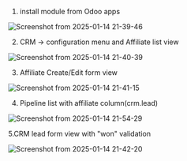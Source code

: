 1. install module from Odoo apps
   
![Screenshot from 2025-01-14 21-39-46](https://github.com/user-attachments/assets/7cd1f45a-cc1a-4ce6-b2d6-410528692d52)

2. CRM -> configuration menu and Affiliate list view
   
![Screenshot from 2025-01-14 21-40-39](https://github.com/user-attachments/assets/ac1eb424-6062-4f6c-907f-8cdb2736ce67)

3. Affiliate Create/Edit form view
   
![Screenshot from 2025-01-14 21-41-15](https://github.com/user-attachments/assets/826b7f05-2387-44e0-bcf0-3207d41b99b2)

4. Pipeline list with affiliate column(crm.lead)
   
![Screenshot from 2025-01-14 21-54-29](https://github.com/user-attachments/assets/4ccc7cfe-f78f-4e43-9535-4a20ad20175c)

5.CRM lead form view with "won" validation

![Screenshot from 2025-01-14 21-42-20](https://github.com/user-attachments/assets/92f6dc19-a079-4f24-9430-f0de2e41e94c)



